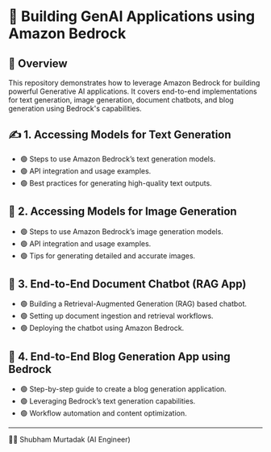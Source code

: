 # 🚀 Building GenAI Applications using Amazon Bedrock

## 🌟 Overview
This repository demonstrates how to leverage Amazon Bedrock for building powerful Generative AI applications. It covers end-to-end implementations for text generation, image generation, document chatbots, and blog generation using Bedrock's capabilities.

## ✍️ 1. Accessing Models for Text Generation
- 🟢 Steps to use Amazon Bedrock’s text generation models.
- 🟢 API integration and usage examples.
- 🟢 Best practices for generating high-quality text outputs.

## 🎨 2. Accessing Models for Image Generation
- 🟢 Steps to use Amazon Bedrock’s image generation models.
- 🟢 API integration and usage examples.
- 🟢 Tips for generating detailed and accurate images.

## 🤖 3. End-to-End Document Chatbot (RAG App)
- 🟢 Building a Retrieval-Augmented Generation (RAG) based chatbot.
- 🟢 Setting up document ingestion and retrieval workflows.
- 🟢 Deploying the chatbot using Amazon Bedrock.

## 📝 4. End-to-End Blog Generation App using Bedrock
- 🟢 Step-by-step guide to create a blog generation application.
- 🟢 Leveraging Bedrock’s text generation capabilities.
- 🟢 Workflow automation and content optimization.

---

👨‍💻 Shubham Murtadak (AI Engineer)

